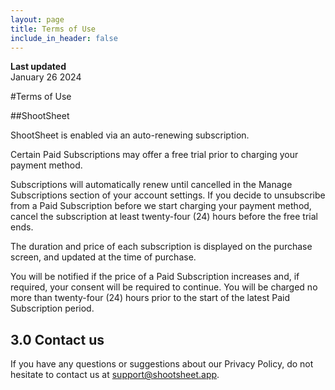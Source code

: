 ```yaml
---
layout: page
title: Terms of Use
include_in_header: false
---
```


**Last updated**  
January 26 2024

#Terms of Use

##ShootSheet

ShootSheet is enabled via an auto-renewing subscription.

Certain Paid Subscriptions may offer a free trial prior to charging your payment method.

Subscriptions will automatically renew until cancelled in the Manage Subscriptions section of your account settings. If you decide to unsubscribe from a Paid Subscription before we start charging your payment method, cancel the subscription at least twenty-four (24) hours before the free trial ends.

The duration and price of each subscription is displayed on the purchase screen, and updated at the time of purchase.

You will be notified if the price of a Paid Subscription increases and, if required, your consent will be required to continue. You will be charged no more than twenty-four (24) hours prior to the start of the latest Paid Subscription period.


## 3.0 Contact us
If you have any questions or suggestions about our Privacy Policy, do not hesitate to contact us at [support@shootsheet.app](mailto:support@shootsheet.app). 
